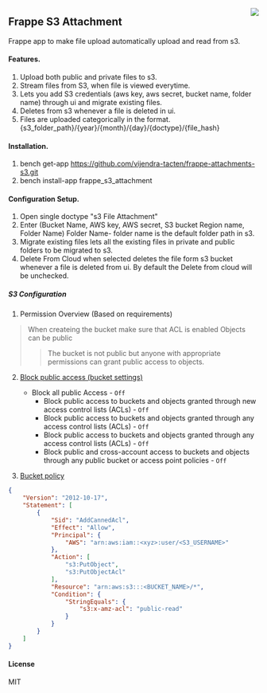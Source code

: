 <a href="https://zerodha.tech"><img src="https://zerodha.tech/static/images/github-badge.svg" align="right" /></a>

## Frappe S3 Attachment

Frappe app to make file upload automatically upload and read from s3.

#### Features.

1. Upload both public and private files to s3.
2. Stream files from S3, when file is viewed everytime.
3. Lets you add S3 credentials
    (aws key, aws secret, bucket name, folder name) through ui and migrate existing
    files.
4. Deletes from s3 whenever a file is deleted in ui.
5. Files are uploaded categorically in the format.
    {s3_folder_path}/{year}/{month}/{day}/{doctype}/{file_hash}

#### Installation.

1. bench get-app https://github.com/vijendra-tacten/frappe-attachments-s3.git
2. bench install-app frappe_s3_attachment

#### Configuration Setup.

1. Open single doctype "s3 File Attachment"
2. Enter (Bucket Name, AWS key, AWS secret, S3 bucket Region name, Folder Name)
    Folder Name- folder name is the default folder path in s3.
3. Migrate existing files lets all the existing files in private and public folders
    to be migrated to s3.
4. Delete From Cloud when selected deletes the file form s3 bucket whenever a file
    is deleted from ui. By default the Delete from cloud will be unchecked.

##### S3 Configuration 
1. Permission Overview (Based on requirements)
> When createing the bucket make sure that ACL is enabled
> Objects can be public <br>
>> The bucket is not public but anyone with appropriate permissions can grant public access to objects.

2. [Block public access (bucket settings)](https://docs.aws.amazon.com/console/s3/publicaccess) <br>
    - Block all public Access - `Off`
        - Block public access to buckets and objects granted through new access control lists (ACLs) - `Off`
        - Block public access to buckets and objects granted through any access control lists (ACLs) - `Off`
        - Block public access to buckets and objects granted through any access control lists (ACLs) - `Off`
        - Block public and cross-account access to buckets and objects through any public bucket or access point policies - `Off`

3. [Bucket policy](https://docs.aws.amazon.com/console/s3/access-policy-language-overview)
```JSON
{
    "Version": "2012-10-17",
    "Statement": [
        {
            "Sid": "AddCannedAcl",
            "Effect": "Allow",
            "Principal": {
                "AWS": "arn:aws:iam::<xyz>:user/<S3_USERNAME>"
            },
            "Action": [
                "s3:PutObject",
                "s3:PutObjectAcl"
            ],
            "Resource": "arn:aws:s3:::<BUCKET_NAME>/*",
            "Condition": {
                "StringEquals": {
                    "s3:x-amz-acl": "public-read"
                }
            }
        }
    ]
}
```
#### License

MIT

